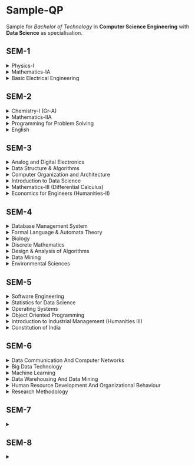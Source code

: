 # Sample-QP
Sample for *Bachelor of Technology* in **Computer Science Engineering** with **Data Science** as specialisation.

## SEM-1
<details>
  <summary>Physics-I</summary>

  - [2025](https://www.makaut.com/papers/btech-1-sem-physics-1-bs-ph101-2025.pdf)
</details>

<details>
  <summary>Mathematics-IA</summary>

  - []()
</details>

<details>
  <summary>Basic Electrical Engineering</summary>

  - []()
</details>


## SEM-2
<details>
  <summary>Chemistry-I (Gr-A)</summary></summary>

  - [2024](https://www.makaut.com/papers/btech-2-sem-chemistry-1-bsch201-2024.pdf)
</details>

<details>
  <summary>Mathematics-IIA</summary>

  - [2024](https://www.makaut.com/papers/btech-2-sem-mathematics-2a-bsm201-2024.pdf)
</details>

<details>
  <summary>Programming for Problem Solving</summary>

  - []()
</details>

<details>
  <summary>English</summary>

  - []()
</details>

## SEM-3
<details>
  <summary>Analog and Digital Electronics</summary>

  - []()
</details>

<details>
  <summary>Data Structure & Algorithms</summary>

  - []()
</details>

<details>
  <summary>Computer Organization and Architecture</summary>

  - []()
</details>

<details>
  <summary>Introduction to Data Science</summary>

  - []()
</details>

<details>
  <summary>Mathematics-III (Differential Calculus)</summary>

  - []()

  - [2025]()
</details>

<details>
  <summary>Economics for Engineers (Humanities-II)</summary>

  - []()
</details>


## SEM-4
<details>
  <summary>Database Management System</summary>

  - [2014](https://www.makaut.com/papers/btech-cse-5-sem-database-management-system-2014.pdf)
</details>

<details>
  <summary>Formal Language & Automata Theory</summary>

  - [2024](https://www.makaut.com/papers/btech-pcc-cs-4-sem-formal-language-and-automata-theory-pcc-cs-403-2024.pdf)
</details>

<details>
  <summary>Biology</summary>

  - [2024](https://www.makaut.com/papers/btech-4-sem-biology-bs-b401-2024.pdf)
  - [2023](https://www.makaut.com/papers/btech-bsb-4-sem-biology-bs-b401-2023.pdf)
</details>

<details>
  <summary>Discrete Mathematics</summary>

  - []()
</details>

<details>
  <summary>Design & Analysis of Algorithms</summary>

  - []()
</details>

<details>
  <summary>Data Mining</summary>

  - []()
</details>

<details>
  <summary>Environmental Sciences</summary>

  - []()
</details>


## SEM-5
<details>
  <summary>Software Engineering</summary>

  - []()
</details>

<details>
  <summary>Statistics for Data Science</summary>

  - []()
</details>

<details>
  <summary>Operating Systems</summary>

  - []()
</details>

<details>
  <summary>Object Oriented Programming</summary>

  - []()
</details>

<details>
  <summary>Introduction to Industrial Management (Humanities III)</summary>

  - []()
</details>

<details>
  <summary>Constitution of India</summary>

  - []()
</details>


## SEM-6
<details>
  <summary>Data Communication And Computer Networks</summary>

  - [2024](https://www.makaut.com/papers/btech-ec-cse-6-sem-computer-networks-ec602-2024.pdf)
</details>

<details>
  <summary>Big Data Technology</summary>

  - [2024]()
</details>

<details>
  <summary>Machine Learning</summary>

  - [2024](https://www.makaut.com/papers/btech-pec-7-sem-machine-learning-pec-cs-701e-2024.pdf)
</details>

<details>
  <summary>Data Warehousing And Data Mining</summary>

  - [2024]()
</details>

<details>
  <summary>Human Resource Development And Organizational Behaviour</summary>

  - [2024]()
</details>

<details>
  <summary>Research Methodology</summary>

  - [2024]()
</details>


## SEM-7
<details>
  <summary></summary>

  - []()
</details>


## SEM-8
<details>
  <summary></summary>

  - []()
</details>
